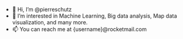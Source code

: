 - 👋 Hi, I’m @pierreschutz
- 👀 I’m interested in Machine Learning, Big data analysis, Map data visualization, and many more. 
- 📫 You can reach me at {username}@rocketmail.com

<!---
pierreschutz/pierreschutz is a ✨ special ✨ repository because its `README.md` (this file) appears on your GitHub profile.
You can click the Preview link to take a look at your changes.
--->

